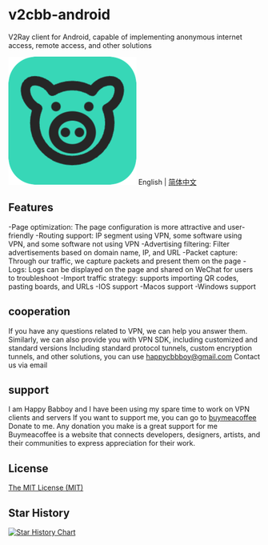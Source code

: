 # v2cbb-android
V2Ray client for Android, capable of implementing anonymous internet access, remote access, and other solutions

![256](./assets/256.png)
English | [简体中文](README_EN.md)


## Features

-Page optimization: The page configuration is more attractive and user-friendly
-Routing support: IP segment using VPN, some software using VPN, and some software not using VPN
-Advertising filtering: Filter advertisements based on domain name, IP, and URL
-Packet capture: Through our traffic, we capture packets and present them on the page
-Logs: Logs can be displayed on the page and shared on WeChat for users to troubleshoot
-Import traffic strategy: supports importing QR codes, pasting boards, and URLs
-IOS support
-Macos support
-Windows support

## cooperation

If you have any questions related to VPN, we can help you answer them. Similarly, we can also provide you with VPN SDK, including customized and standard versions
Including standard protocol tunnels, custom encryption tunnels, and other solutions, you can use happycbbboy@gmail.com Contact us via email

## support

I am Happy Babboy and I have been using my spare time to work on VPN clients and servers
If you want to support me, you can go to [buymeacoffee]( https://www.buymeacoffee.com/happycbbboy) Donate to me. Any donation you make is a great support for me
Buymeacoffee is a website that connects developers, designers, artists, and their communities to express appreciation for their work.

## License

[The MIT License (MIT)](https://github.com/happycbbboy/v2cbb-android/blob/main/LICENSE)

## Star History

<a href="https://star-history.com/#happycbbboy/v2cbb-android&Date">
  <picture>
    <source media="(prefers-color-scheme: dark)" srcset="https://api.star-history.com/svg?repos=happycbbboy/v2cbb-android&type=Date&theme=dark" />
    <source media="(prefers-color-scheme: light)" srcset="https://api.star-history.com/svg?repos=happycbbboy/v2cbb-android&type=Date" />
    <img alt="Star History Chart" src="https://api.star-history.com/svg?repos=happycbbboy/v2cbb-android&type=Date" />
  </picture>
</a>

